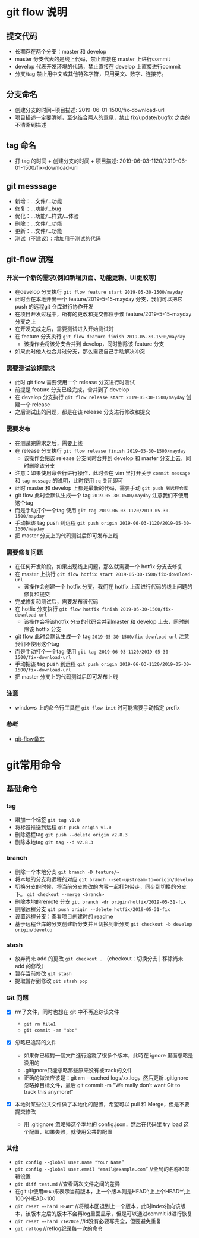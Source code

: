 # git flow 说明

## 提交代码

- 长期存在两个分支：master 和 develop
- master 分支代表的是线上代码，禁止直接在 master 上进行commit
- develop 代表开发环境的代码，禁止直接在 develop 上直接进行commit
- 分支/tag 禁止用中文或其他特殊字符，只用英文、数字、连接符。

## 分支命名

- 创建分支的时间+项目描述: 2019-06-01-1500/fix-download-url
- 项目描述一定要清晰，至少结合两人的意见，禁止 fix/update/bugfix 之类的不清晰到描述

## tag 命名

- 打 tag 的时间 + 创建分支的时间 + 项目描述: 2019-06-03-1120/2019-06-01-1500/fix-download-url

## git messsage

- 新增：...文件/...功能
- 修复：...功能/...bug
- 优化：...功能/...样式/...体验
- 删除：...文件/...功能
- 更新：...文件/...功能
- 测试（不建议）：增加用于测试的代码

## git-flow 流程

### 开发一个新的需求(例如新增页面、功能更新、UI更改等)

  - 在develop 分支执行 `git flow feature start 2019-05-30-1500/mayday`
  - 此时会在本地开出一个 feature/2019-5-15-mayday 分支，我们可以把它 push 的远程git 仓库进行协作开发
  - 在项目开发过程中，所有的更改和提交都位于该 feature/2019-5-15-mayday 分支之上
  - 在开发完成之后，需要测试进入开始测试时
  - 在 feature 分支执行 `git flow feature finish 2019-05-30-1500/mayday`
    - 该操作会将该分支合并到 develop，同时删除该 feature 分支
  - 如果此时他人也合并过分支，那么需要自己手动解决冲突

### 需要测试该期需求

  - 此时 git flow 需要使用一个 release 分支进行时测试
  - 前提是 feature 分支已经完成，合并到了 develop
  - 在 develop 分支执行 `git flow release start 2019-05-30-1500/mayday` 创建一个 release
  - 之后测试出的问题，都是在该 release 分支进行修改和提交

### 需要发布

  - 在测试完需求之后，需要上线
  - 在 release 分支执行 `git flow release finish 2019-05-30-1500/mayday`
    - 该操作会把该 release 分支同时合并到 develop 和 master 分支上去，同时删除该分支
  - 注意：如果使用命令行进行操作，此时会在 vim 里打开关于 `commit message` 和 `tag message` 的说明，此时使用 `:q` 关闭即可
  - 此时 master 和 develop 上都是最新的代码，需要手动 `git push 到远程仓库`
  - git flow 此时会默认生成一个 tag `2019-05-30-1500/mayday` 注意我们不使用这个tag
  - 而是手动打个一个tag 使用 `git tag 2019-06-03-1120/2019-05-30-1500/mayday`
  - 手动把该 tag push 到远程 `git push origin 2019-06-03-1120/2019-05-30-1500/mayday`
  - 把 master 分支上的代码测试后即可发布上线
  
### 需要修复问题

  - 在任何开发阶段，如果出现线上问题，那么就需要一个 hotfix 分支去修复
  - 在 master 上执行 `git flow hotfix start 2019-05-30-1500/fix-download-url`
    - 该操作会创建一个 hotfix 分支，我们在 hotfix 上面进行代码的线上问题的修复和提交
  - 完成修复和测试后，需要发布该代码
  - 在 hotfix 分支执行 `git flow hotfix finish 2019-05-30-1500/fix-download-url`
    - 该操作会将该hotfix 分支的代码合并到master 和 develop 上去，同时删除该 hotfix 分支
  - git flow 此时会默认生成一个 tag `2019-05-30-1500/fix-download-url` 注意我们不使用这个tag
  - 而是手动打个一个tag 使用 `git tag 2019-06-03-1120/2019-05-30-1500/fix-download-url`
  - 手动把该 tag push 到远程 `git push origin 2019-06-03-1120/2019-05-30-1500/fix-download-url`
  - 把 master 分支上的代码测试后即可发布上线

### 注意

  - windows 上的命令行工具在 `git flow init` 时可能需要手动指定 prefix

### 参考

  - [git-flow备忘](https://danielkummer.github.io/git-flow-cheatsheet/index.zh_CN.html)


# git常用命令

## 基础命令

### tag

- 增加一个标签 `git tag v1.0`
- 将标签推送到远程 `git push origin v1.0`
- 删除远程tag `git push --delete origin v2.8.3`
- 删除本地tag `git tag --d v2.8.3`

### branch

- 删除一个本地分支 `git branch -D feature/~`
- 将本地的分支和远程的对应 `git branch --set-upstream-to=origin/develop`
- 切换分支的时候，将当前分支修改的内容一起打包带走，同步到切换的分支下。 `git checkout --merge <branch>`
- 删除本地的remote 分支 `git branch -dr origin/hotfix/2019-05-31-fix`
- 删除远程分支 `git push origin --delete hotfix/2019-05-31-fix`
- 设置远程分支：查看项目创建时的 readme
- 基于远程仓库的分支创建新分支并且切换到新分支 `git checkout -b develop origin/develop`

### stash

- 放弃尚未 add 的更改 `git checkout .` （checkout：切换分支 | 移除尚未  add 的修改）
- 暂存当前修改 `git stash`
- 提取暂存到修改 `git stash pop`

### Git 问题

- [x] rm了文件，同时也想在 git 中不再追踪该文件

	- `git rm file1`
	- `git commit -am "abc"`

- [x] 忽略已追踪的文件

	- 如果你已經對一個文件進行追蹤了很多个版本，此時在 ignore 里面忽略是没用的
	- .gitignore只能忽略那些原来没有被track的文件
	- 正确的做法应该是：git rm --cached logs/xx.log，然后更新 .gitignore 忽略掉目标文件，最后 git commit -m "We really don't want Git to track this anymore!"

- [x] 本地对某些公共文件做了本地化的配置，希望可以 pull 和 Merge，但是不要提交修改

  - 用 .gitignore 忽略掉这个本地的 config.json，然后在代码里 try load 这个配置，如果失败，就使用公共的配置

### 其他

- `git config --global user.name "Your Name”`
- `git config --global user.email "email@example.com”` //全局的名称和邮箱设置
- `git diff test.md` //查看两次文件之间的差异
- 在git 中使用`HEAD`来表示当前版本，上一个版本则是HEAD^,上上个HEAD^^,上100个HEAD~100
- `git reset —-hard HEAD^` //将版本回退到上一个版本，此时index指向该版本，该版本之后的版本不会再log里面显示，但是可以通过commit id进行恢复
- `git reset —-hard 21e20ce` //id没有必要写完全，但要避免重复
- `git reflog` //reflog纪录每一次的命令
